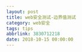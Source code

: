 ```yaml
---
layout: post
title: web安全测试-边界值测试
category: web安全
tags: tips
abbrlink: 3830712218
date: 2018-10-15 00:00:00
---
```


## 
